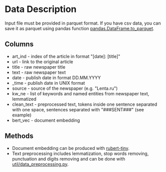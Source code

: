 # Data Description
Input file must be provided in parquet format. If you have csv data, you can save it as parquet using pandas function [pandas.DataFrame.to_parquet](https://pandas.pydata.org/pandas-docs/stable/reference/api/pandas.DataFrame.to_parquet.html).  

## Columns
* art_ind - index of the article in format "[date]: [title]"
* url - link to the original article
* title - raw newspaper title
* text - raw newspaper text
* date - publish date in format DD.MM.YYYY
* _time - publish date in UNIX format
* source - source of the newspaper (e.g. "Lenta.ru")
* kw_ne - list of keywords and named entities from newspaper text, lemmatized
* clean_text - preprocessed text, tokens inside one sentence separated with one space, sentences separated with "###SENT###" (see example)
* bert_vec - document embedding

## Methods
* Document embedding can be produced with [rubert-tiny](https://huggingface.co/cointegrated/rubert-tiny).
* Text preprocessing includes lemmatization, stop words removing, punctuation and digits removing and can be done with [util/data_preprocessing.py](../util/data_preprocessing.py).